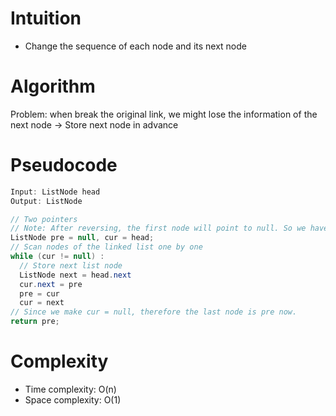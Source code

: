 # Intuition
- Change the sequence of each node and its next node
# Algorithm
Problem: when break the original link, we might lose the information of the next node -> Store next node in advance
# Pseudocode
```Java
Input: ListNode head
Output: ListNode

// Two pointers
// Note: After reversing, the first node will point to null. So we have to intialize pre to null.
ListNode pre = null, cur = head;
// Scan nodes of the linked list one by one
while (cur != null) :
  // Store next list node
  ListNode next = head.next
  cur.next = pre
  pre = cur
  cur = next
// Since we make cur = null, therefore the last node is pre now.
return pre;
```
# Complexity
- Time complexity: O(n)
- Space complexity: O(1)
